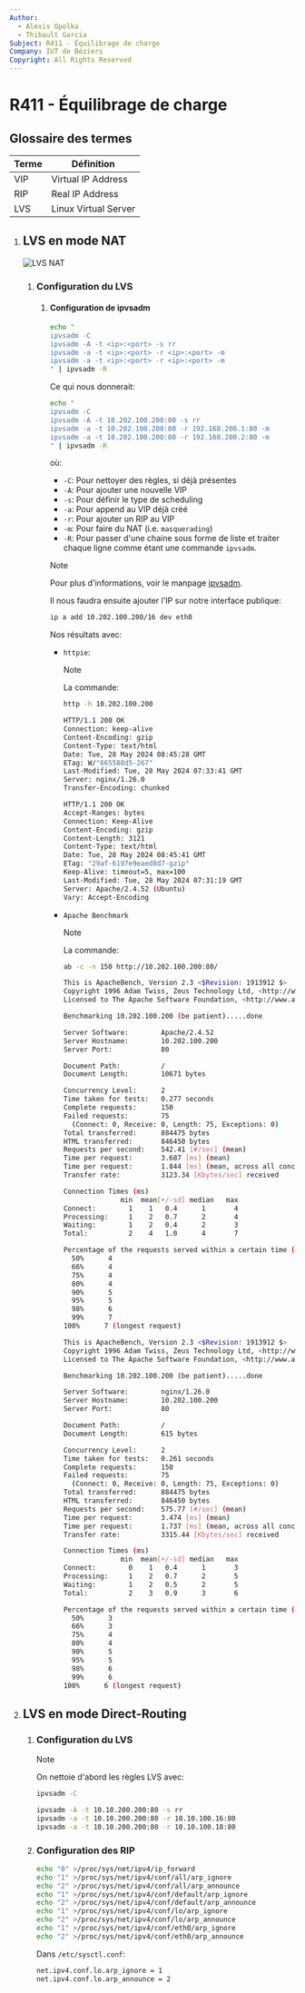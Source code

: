 ```yaml
---
Author:
  - Alexis Opolka
  - Thibault Garcia
Subject: R411 - Équilibrage de charge
Company: IUT de Béziers
Copyright: All Rights Reserved
---
```


# R411 - Équilibrage de charge

## Glossaire des termes

| Terme | Définition           |
| ----- | -------------------- |
| VIP   | Virtual IP Address   |
| RIP   | Real IP Address      |
| LVS   | Linux Virtual Server |

1. ## LVS en mode NAT

     ![LVS NAT](./src/tp-equi/img/schema_LVS.drawio.svg)

     1. ### Configuration du LVS

        1. #### Configuration de ipvsadm

            ```sh
            echo "
            ipvsadm -C
            ipvsadm -A -t <ip>:<port> -s rr
            ipvsadm -a -t <ip>:<port> -r <ip>:<port> -m
            ipvsadm -a -t <ip>:<port> -r <ip>:<port> -m
            " | ipvsadm -R
            ```

            Ce qui nous donnerait:

            ```sh
            echo "
            ipvsadm -C
            ipvsadm -A -t 10.202.100.200:80 -s rr
            ipvsadm -a -t 10.202.100.200:80 -r 192.168.200.1:80 -m
            ipvsadm -a -t 10.202.100.200:80 -r 192.168.200.2:80 -m
            " | ipvsadm -R
            ```

            où:

            - `-C`: Pour nettoyer des règles, si déjà présentes
            - `-A`: Pour ajouter une nouvelle VIP
            - `-s`: Pour définir le type de scheduling
            - `-a`: Pour append au VIP déjà créé
            - `-r`: Pour ajouter un RIP au VIP
            - `-m`: Pour faire du NAT (i.e. `masquerading`)
            - `-R`: Pour passer d'une chaine sous forme de liste et traiter chaque ligne comme étant une commande `ipvsadm`.

            > [!NOTE]
            > Pour plus d'informations, voir le manpage [ipvsadm](https://manpages.org/ipvsadm/0).

            Il nous faudra ensuite ajouter l'IP sur notre interface publique:

            ```sh
            ip a add 10.202.100.200/16 dev eth0
            ```

            Nos résultats avec:

            - `httpie`:

              > [!NOTE]
              > La commande:
              >
              > ```sh
              > http -h 10.202.100.200
              > ```

              ```sh
              HTTP/1.1 200 OK
              Connection: keep-alive
              Content-Encoding: gzip
              Content-Type: text/html
              Date: Tue, 28 May 2024 08:45:28 GMT
              ETag: W/"665588d5-267"
              Last-Modified: Tue, 28 May 2024 07:33:41 GMT
              Server: nginx/1.26.0
              Transfer-Encoding: chunked
              ```

              ```sh
              HTTP/1.1 200 OK
              Accept-Ranges: bytes
              Connection: Keep-Alive
              Content-Encoding: gzip
              Content-Length: 3121
              Content-Type: text/html
              Date: Tue, 28 May 2024 08:45:41 GMT
              ETag: "29af-6197e9eaed8d7-gzip"
              Keep-Alive: timeout=5, max=100
              Last-Modified: Tue, 28 May 2024 07:31:19 GMT
              Server: Apache/2.4.52 (Ubuntu)
              Vary: Accept-Encoding
              ```

            - `Apache Benchmark`

              > [!NOTE]
              > La commande:
              >
              > ```sh
              > ab -c -n 150 http://10.202.100.200:80/
              > ```

              ```sh
              This is ApacheBench, Version 2.3 <$Revision: 1913912 $>
              Copyright 1996 Adam Twiss, Zeus Technology Ltd, <http://www.zeustech.net/>
              Licensed to The Apache Software Foundation, <http://www.apache.org/>

              Benchmarking 10.202.100.200 (be patient).....done

              Server Software:        Apache/2.4.52
              Server Hostname:        10.202.100.200
              Server Port:            80

              Document Path:          /
              Document Length:        10671 bytes

              Concurrency Level:      2
              Time taken for tests:   0.277 seconds
              Complete requests:      150
              Failed requests:        75
                (Connect: 0, Receive: 0, Length: 75, Exceptions: 0)
              Total transferred:      884475 bytes
              HTML transferred:       846450 bytes
              Requests per second:    542.41 [#/sec] (mean)
              Time per request:       3.687 [ms] (mean)
              Time per request:       1.844 [ms] (mean, across all concurrent requests)
              Transfer rate:          3123.34 [Kbytes/sec] received

              Connection Times (ms)
                            min  mean[+/-sd] median   max
              Connect:        1    1   0.4      1       4
              Processing:     1    2   0.7      2       4
              Waiting:        1    2   0.4      2       3
              Total:          2    4   1.0      4       7

              Percentage of the requests served within a certain time (ms)
                50%      4
                66%      4
                75%      4
                80%      4
                90%      5
                95%      5
                98%      6
                99%      7
              100%      7 (longest request)
              ```

              ```sh
              This is ApacheBench, Version 2.3 <$Revision: 1913912 $>
              Copyright 1996 Adam Twiss, Zeus Technology Ltd, <http://www.zeustech.net/>
              Licensed to The Apache Software Foundation, <http://www.apache.org/>

              Benchmarking 10.202.100.200 (be patient).....done

              Server Software:        nginx/1.26.0
              Server Hostname:        10.202.100.200
              Server Port:            80

              Document Path:          /
              Document Length:        615 bytes

              Concurrency Level:      2
              Time taken for tests:   0.261 seconds
              Complete requests:      150
              Failed requests:        75
                (Connect: 0, Receive: 0, Length: 75, Exceptions: 0)
              Total transferred:      884475 bytes
              HTML transferred:       846450 bytes
              Requests per second:    575.77 [#/sec] (mean)
              Time per request:       3.474 [ms] (mean)
              Time per request:       1.737 [ms] (mean, across all concurrent requests)
              Transfer rate:          3315.44 [Kbytes/sec] received

              Connection Times (ms)
                            min  mean[+/-sd] median   max
              Connect:        0    1   0.4      1       3
              Processing:     1    2   0.7      2       5
              Waiting:        1    2   0.5      2       5
              Total:          2    3   0.9      3       6

              Percentage of the requests served within a certain time (ms)
                50%      3
                66%      3
                75%      4
                80%      4
                90%      5
                95%      5
                98%      6
                99%      6
              100%      6 (longest request)
              ```

1. ## LVS en mode Direct-Routing

    1. ### Configuration du LVS

        > [!NOTE]
        > On nettoie d'abord les règles LVS avec:
        >
        > ```sh
        > ipvsadm -C
        > ```

        ```sh
        ipvsadm -A -t 10.10.200.200:80 -s rr
        ipvsadm -a -t 10.10.200.200:80 -r 10.10.100.16:80
        ipvsadm -a -t 10.10.200.200:80 -r 10.10.100.18:80
        ```

    1. ### Configuration des RIP

        ```sh
        echo "0" >/proc/sys/net/ipv4/ip_forward
        echo "1" >/proc/sys/net/ipv4/conf/all/arp_ignore
        echo "2" >/proc/sys/net/ipv4/conf/all/arp_announce
        echo "1" >/proc/sys/net/ipv4/conf/default/arp_ignore
        echo "2" >/proc/sys/net/ipv4/conf/default/arp_announce
        echo "1" >/proc/sys/net/ipv4/conf/lo/arp_ignore
        echo "2" >/proc/sys/net/ipv4/conf/lo/arp_announce
        echo "1" >/proc/sys/net/ipv4/conf/eth0/arp_ignore
        echo "2" >/proc/sys/net/ipv4/conf/eth0/arp_announce
        ```

        Dans `/etc/sysctl.conf`:

        ```sh
        net.ipv4.conf.lo.arp_ignore = 1
        net.ipv4.conf.lo.arp_announce = 2
        ```

  <!-- sudo virt-install --name apache-fedora --memory 4096 --cpu host --vcpus 4 --graphics none --os-variant fedora40 --import --disk /home/centaurus/Documents/iso/Fedora-Cloud-Base-39-1.5.x86_64.qcow2,format=qcow2,bus=virtio --cloud-init -->
